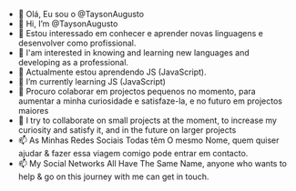 - 👋 Olá, Eu sou o @TaysonAugusto
- 👋 Hi, I’m @TaysonAugusto
- 👀 Estou interessado em conhecer e aprender novas linguagens e desenvolver como profissional.
- 👀 I'am interested in knowing and learning new languages ​​and developing as a professional.
- 🌱 Actualmente estou aprendendo JS (JavaScript).
- 🌱 I’m currently learning JS (JavaScript)
- 💞️ Procuro colaborar em projectos pequenos no momento, para aumentar a minha curiosidade e satisfaze-la, e no futuro em projectos maiores
- 💞️ I try to collaborate on small projects at the moment, to increase my curiosity and satisfy it, and in the future on larger projects
- 📫 As Minhas Redes Sociais Todas têm O mesmo Nome, quem quiser ajudar & fazer essa viagem comigo pode entrar em contacto.
- 📫 My Social Networks All Have The Same Name, anyone who wants to help & go on this journey with me can get in touch.

<!---
😎🍃
--->
